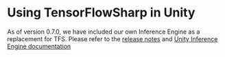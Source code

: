 # Using TensorFlowSharp in Unity

As of version 0.7.0, we have included our own Inference Engine as a replacement for TFS.  Please refer to the [release notes](https://github.com/Unity-Technologies/ml-agents/releases/tag/0.7.0)  and [Unity Inference Engine documentation](Unity-Inference-Engine.md)

